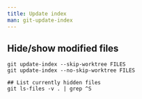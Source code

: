 ```yaml
---
title: Update index
man: git-update-index
---
```


## Hide/show modified files

```shell
git update-index --skip-worktree FILES
git update-index --no-skip-worktree FILES

## List currently hidden files
git ls-files -v . | grep ^S
```
